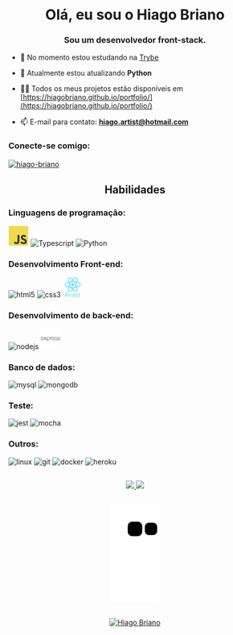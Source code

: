 <h1 align="center">Olá, eu sou o Hiago Briano</h1>
<h3 align="center">Sou um desenvolvedor front-stack.</h3>

- 🔭 No momento estou estudando na [Trybe](https://www.betrybe.com/)

- 🌱 Atualmente estou atualizando **Python**

- 👨‍💻 Todos os meus projetos estão disponíveis em [https://hiagobriano.github.io/portfolio/](https://hiagobriano.github.io/portfolio/)

- 📫 E-mail para contato: **hiago.artist@hotmail.com**

<h3 align="left">Conecte-se comigo:</h3>
<p align="left">
<a href="https://linkedin.com/in/hiago-briano" target="blank"><img align="center" src="https://raw.githubusercontent.com/rahuldkjain/github-profile-readme-generator/master/src/images/icons/Social/linked-in-alt.svg" alt="hiago-briano" height="30" width="40" /></a>
</p>
 

 <h2 align="center">Habilidades</h2>
 
 <h3 align="left">Linguagens de programação:</h3> 
 
 <div>
  <img src="https://raw.githubusercontent.com/devicons/devicon/master/icons/javascript/javascript-original.svg" alt="JavaScript" width="40" height="40"/>
  <img src="https://cdn.jsdelivr.net/gh/devicons/devicon/icons/typescript/typescript-original.svg" alt="Typescript" width="40" height="40"/>
  <img src="https://cdn.jsdelivr.net/gh/devicons/devicon/icons/python/python-original.svg" alt="Python" width="40" height="40"/>
 </div>
 
  <h3 align="left">Desenvolvimento Front-end:</h3> 
 
 <div>
  <img src="https://cdn.jsdelivr.net/gh/devicons/devicon/icons/html5/html5-plain-wordmark.svg" alt="html5" width="40" height="40"/> 
  <img src="https://cdn.jsdelivr.net/gh/devicons/devicon/icons/css3/css3-plain-wordmark.svg" alt="css3" width="40" height="40"/> 
  <img src="https://raw.githubusercontent.com/devicons/devicon/master/icons/react/react-original-wordmark.svg" alt="React" width="40" height="40"/>
 </div>
 
   <h3 align="left">Desenvolvimento de back-end:</h3> 
 
 <div>
  <img src="https://cdn.jsdelivr.net/gh/devicons/devicon/icons/nodejs/nodejs-plain.svg" alt="nodejs" width="40" height="40"/> 
  <img src="https://raw.githubusercontent.com/devicons/devicon/master/icons/express/express-original-wordmark.svg" alt="express" width="40" height="40"/> 
 </div>
 
 <h3 align="left">Banco de dados:</h3> 
 
 <div>
  <img src="https://cdn.jsdelivr.net/gh/devicons/devicon/icons/mysql/mysql-original-wordmark.svg" alt="mysql" width="40" height="40"/> 
  <img src="https://cdn.jsdelivr.net/gh/devicons/devicon/icons/mongodb/mongodb-original-wordmark.svg" alt="mongodb" width="40" height="40"/> 
 </div>

 
  <h3 align="left">Teste:</h3> 
 
 <div>
  <img src="https://cdn.jsdelivr.net/gh/devicons/devicon/icons/jest/jest-plain.svg" alt="jest" width="40" height="40"/> 
  <img src="https://cdn.jsdelivr.net/gh/devicons/devicon/icons/mocha/mocha-plain.svg" alt="mocha" width="40" height="40"/> 
 </div>
 
   <h3 align="left">Outros:</h3> 
 
 <div>
  <img src="https://cdn.jsdelivr.net/gh/devicons/devicon/icons/linux/linux-original.svg" alt="linux" width="40" height="40"/> 
  <img src="https://cdn.jsdelivr.net/gh/devicons/devicon/icons/git/git-original.svg" alt="git" width="40" height="40"/> 
  <img src="https://cdn.jsdelivr.net/gh/devicons/devicon/icons/docker/docker-original-wordmark.svg" alt="docker" width="40" height="40"/> 
  <img src="https://cdn.jsdelivr.net/gh/devicons/devicon/icons/heroku/heroku-original-wordmark.svg" alt="heroku" width="40" height="40"/> 
 </div>
          
 ## 
 
  <div align="center">
  <a href="https://github.com/HiagoBriano">

  <img height="155em" src="https://github-readme-stats.vercel.app/api?username=hiagobriano&show_icons=true&&theme=graywhite&title_color=0000FF&include_all_commits=true&count_private=true&bg_color=C0C0C0&border_color=0000FF&locale=pt-br"/>

  <img height="155em" src="https://github-readme-stats.vercel.app/api/top-langs/?username=hiagobriano&layout=compact&langs_count=7&&theme=graywhite&title_color=0000FF&bg_color=C0C0C0&border_color=0000FF&locale=pt-br"/>
    

## 

  ![Snake animation](https://github.com/HiagoBriano/HiagoBriano/blob/output/github-contribution-grid-snake.svg)
  
## 
  
<p align="center"> <img src="https://komarev.com/ghpvc/?username=HiagoBriano" alt="Hiago Briano" /> </p>


